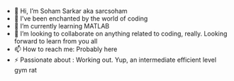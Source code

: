 - 👋 Hi, I’m Soham Sarkar aka sarcsoham
- 👀 I've been enchanted by the world of coding
- 🌱 I’m currently learning MATLAB
- 💞️ I’m looking to collaborate on anything related to coding, really. Looking forward to learn from you all
- 📫 How to reach me: Probably here
- ⚡ Passionate about : Working out. Yup, an intermediate efficient level gym rat

<!---
sarcsoham/sarcsoham is a ✨ special ✨ repository because its `README.md` (this file) appears on your GitHub profile.
You can click the Preview link to take a look at your changes.
--->
